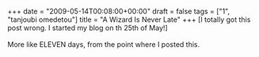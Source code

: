 +++
date = "2009-05-14T00:08:00+00:00"
draft = false
tags = ["1", "tanjoubi omedetou"]
title = "A Wizard Is Never Late"
+++
[I totally got this post wrong. I started my blog on th 25th of May!]<br/><br/>More like ELEVEN days, from the point where I posted this.<div class="blogger-post-footer"><img width='1' height='1' src='https://blogger.googleusercontent.com/tracker/5693059957647979680-2913397103275078014?l=cosmiccowbell.blogspot.com' alt='' /></div>
